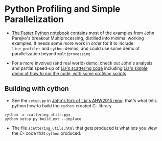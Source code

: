 # Python Profiling and Simple Parallelization 

* [The Faster Python notebook](FasterPython.ipynb) contains most of the 
examples from John Parejko's breakout Multiprocessing, distilled into 
minimal working examples. It needs some more work in order for it to 
include `line_profiler` and `cython` demos, and could use some demo of 
parallelization beyond `multiprocessing`.

* For a more involved (and real world) demo, check out John's analysis 
and partial speed-up of [Lia's scattering 
code](http://github.com/parejkoj/dust) including [Lia's simple demo of 
how to run the code, with some profiling 
scripts](http://github.com/parejkoj/AHW2015)

## Building with cython

* See the `setup.py` in [John's fork of Lia's AHW2015 
repo](http://github.com/parejkoj/AHW2015): that's what tells python how 
to build the `cython`-created C- library.

```
cython -a scattering_utils.pyx
python setup.py build_ext --inplace
```

* The file `scattering_utils.html` that gets produced is what lets you 
view the C- code that `cython` produced.
